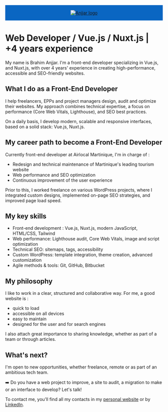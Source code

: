<div dir="auto" style=" display: flex; justify-content: center; padding: 16px; background-color: #0a66c2;">
    <a href="https://anjjar.com/">
        <img src="https://anjjar.com/logo.webp" alt="Anjjar logo"style="max-width: 100%;">
    </a>
</div>
    
# Web Developer / Vue.js / Nuxt.js | +4 years experience

My name is Brahim Anjjar. I'm a front-end developer specializing in Vue.js, and Nuxt.js, with over 4 years' experience in creating high-performance, accessible and SEO-friendly websites.

## What I do as a Front-End Developer

I help freelancers, EPPs and project managers design, audit and optimize their websites. My approach combines technical expertise, a focus on performance (Core Web Vitals, Lighthouse), and SEO best practices.

On a daily basis, I develop modern, scalable and responsive interfaces, based on a solid stack: Vue.js, Nuxt.js.

## My career path to become a Front-End Developer

Currently front-end developer at Airlocal Martinique, I'm in charge of :

- Redesign and technical maintenance of Martinique's leading tourism website
- Web performance and SEO optimization
- Continuous improvement of the user experience

Prior to this, I worked freelance on various WordPress projects, where I integrated custom designs, implemented on-page SEO strategies, and improved page load speed.

## My key skills

- Front-end development : Vue.js, Nuxt.js, modern JavaScript, HTML/CSS, Tailwind
- Web performance: Lighthouse audit, Core Web Vitals, image and script optimization
- Technical SEO: sitemaps, tags, accessibility
- Custom WordPress: template integration, theme creation, advanced customization
- Agile methods & tools: Git, GitHub, Bitbucket

## My philosophy

I like to work in a clear, structured and collaborative way. For me, a good website is :

- quick to load
- accessible on all devices
- easy to maintain
- designed for the user and for search engines

I also attach great importance to sharing knowledge, whether as part of a team or through articles.

## What's next?

I'm open to new opportunities, whether freelance, remote or as part of an ambitious tech team.

➡️ Do you have a web project to improve, a site to audit, a migration to make or an interface to develop? Let's talk!

To contact me, you'll find all my contacts in my [personal website](https://anjjar.com/en/contact) or by [LinkedIn](https://www.linkedin.com/in/anjjar/).

